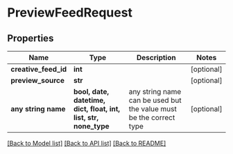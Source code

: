 # PreviewFeedRequest


## Properties
Name | Type | Description | Notes
------------ | ------------- | ------------- | -------------
**creative_feed_id** | **int** |  | [optional] 
**preview_source** | **str** |  | [optional] 
**any string name** | **bool, date, datetime, dict, float, int, list, str, none_type** | any string name can be used but the value must be the correct type | [optional]

[[Back to Model list]](../README.md#documentation-for-models) [[Back to API list]](../README.md#documentation-for-api-endpoints) [[Back to README]](../README.md)


